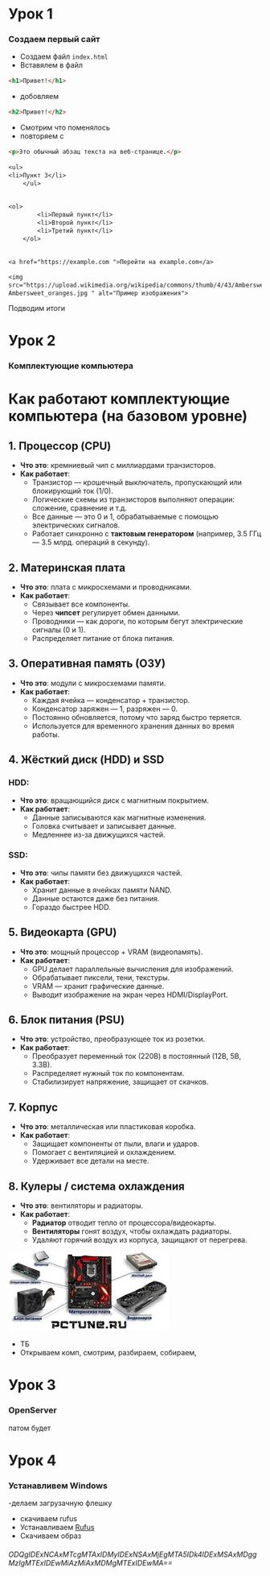 # Урок 1
### Создаем первый сайт

- Создаем файл `index.html`
- Вставялем в файл

``` html
<h1>Привет!</h1>
```
- добовляем

``` html
<h2>Привет!</h2>
```
- Смотрим что поменялось
- повторяем с
```html
<p>Это обычный абзац текста на веб-странице.</p>
```

```
<ul>
<li>Пункт 3</li>
    </ul>

```

```

<ol>
        <li>Первый пункт</li>
        <li>Второй пункт</li>
        <li>Третий пункт</li>
    </ol>


```

```
<a href="https://example.com ">Перейти на example.com</a>
```

```
<img src="https://upload.wikimedia.org/wikipedia/commons/thumb/4/43/Ambersweet_oranges.jpg/250px-Ambersweet_oranges.jpg " alt="Пример изображения">

```
Подводим итоги



# Урок 2
### Комплектующие компьютера

# Как работают комплектующие компьютера (на базовом уровне)

## 1. Процессор (CPU)

- **Что это**: кремниевый чип с миллиардами транзисторов.
- **Как работает**:
  - Транзистор — крошечный выключатель, пропускающий или блокирующий ток (1/0).
  - Логические схемы из транзисторов выполняют операции: сложение, сравнение и т.д.
  - Все данные — это 0 и 1, обрабатываемые с помощью электрических сигналов.
  - Работает синхронно с **тактовым генератором** (например, 3.5 ГГц — 3.5 млрд. операций в секунду).

## 2. Материнская плата

- **Что это**: плата с микросхемами и проводниками.
- **Как работает**:
  - Связывает все компоненты.
  - Через **чипсет** регулирует обмен данными.
  - Проводники — как дороги, по которым бегут электрические сигналы (0 и 1).
  - Распределяет питание от блока питания.

## 3. Оперативная память (ОЗУ)

- **Что это**: модули с микросхемами памяти.
- **Как работает**:
  - Каждая ячейка — конденсатор + транзистор.
  - Конденсатор заряжен — 1, разряжен — 0.
  - Постоянно обновляется, потому что заряд быстро теряется.
  - Используется для временного хранения данных во время работы.

## 4. Жёсткий диск (HDD) и SSD

### HDD:
- **Что это**: вращающийся диск с магнитным покрытием.
- **Как работает**:
  - Данные записываются как магнитные изменения.
  - Головка считывает и записывает данные.
  - Медленнее из-за движущихся частей.

### SSD:
- **Что это**: чипы памяти без движущихся частей.
- **Как работает**:
  - Хранит данные в ячейках памяти NAND.
  - Данные остаются даже без питания.
  - Гораздо быстрее HDD.

## 5. Видеокарта (GPU)

- **Что это**: мощный процессор + VRAM (видеопамять).
- **Как работает**:
  - GPU делает параллельные вычисления для изображений.
  - Обрабатывает пиксели, тени, текстуры.
  - VRAM — хранит графические данные.
  - Выводит изображение на экран через HDMI/DisplayPort.

## 6. Блок питания (PSU)

- **Что это**: устройство, преобразующее ток из розетки.
- **Как работает**:
  - Преобразует переменный ток (220В) в постоянный (12В, 5В, 3.3В).
  - Распределяет нужный ток по компонентам.
  - Стабилизирует напряжение, защищает от скачков.

## 7. Корпус

- **Что это**: металлическая или пластиковая коробка.
- **Как работает**:
  - Защищает компоненты от пыли, влаги и ударов.
  - Помогает с вентиляцией и охлаждением.
  - Удерживает все детали на месте.

## 8. Кулеры / система охлаждения

- **Что это**: вентиляторы и радиаторы.
- **Как работает**:
  - **Радиатор** отводит тепло от процессора/видеокарты.
  - **Вентиляторы** гонят воздух, чтобы охлаждать радиаторы.
  - Удаляют горячий воздух из корпуса, защищают от перегрева.

![Схема комплектующих](/PC.jpg)

- ТБ
- Открываем комп, смотрим, разбираем, собираем,



# Урок 3
### OpenServer

патом будет

# Урок 4
### Устанавливем Windows 

-делаем загрузачную флешку 
- скачиваем rufus
- Устанавливаем [Rufus](https://rufus.ie/ru/)
- Скачиваем образ 



###### ODQgIDExNCAxMTcgMTAxIDMyIDExNSAxMjEgMTA5IDk4IDExMSAxMDggMzIgMTExIDEwMiAzMiAxMDMgMTExIDEwMA==
